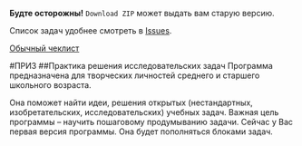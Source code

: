 **Будте осторожны!** `Download ZIP` может выдать вам старую версию.

Список задач удобнее смотреть в [Issues](https://github.com/edele/priz/issues?state=open).

[Обычный чеклист](https://gist.github.com/edele/9342586)

#ПРИЗ
##Практика решения исследовательских задач
Программа предназначена для творческих личностей среднего и старшего школьного возраста.

Она поможет найти идеи, решения открытых (нестандартных, изобретательских, исследовательских) учебных задач.
Важная цель программы – научить пошаговому продумыванию задачи.
Сейчас у Вас первая версия программы. 
Она будет пополняться блоками задач.
